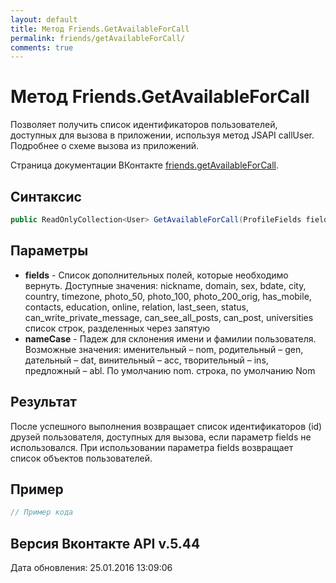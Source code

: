 ```yaml
---
layout: default
title: Метод Friends.GetAvailableForCall
permalink: friends/getAvailableForCall/
comments: true
---
```

# Метод Friends.GetAvailableForCall
Позволяет получить список идентификаторов пользователей, доступных для вызова в приложении, используя метод JSAPI callUser. 
Подробнее о схеме вызова из приложений.

Страница документации ВКонтакте [friends.getAvailableForCall](https://vk.com/dev/friends.getAvailableForCall).
## Синтаксис
``` csharp
public ReadOnlyCollection<User> GetAvailableForCall(ProfileFields fields, NameCase nameCase)
```

## Параметры
+ **fields** - Список дополнительных полей, которые необходимо вернуть. 
Доступные значения: nickname, domain, sex, bdate, city, country, timezone, photo_50, photo_100, photo_200_orig, has_mobile, contacts, education, online, relation, last_seen, status, can_write_private_message, can_see_all_posts, can_post, universities список строк, разделенных через запятую
+ **nameCase** - Падеж для склонения имени и фамилии пользователя. Возможные значения: именительный – nom, родительный – gen, дательный – dat, винительный – acc, творительный – ins, предложный – abl. По умолчанию nom. строка, по умолчанию Nom

## Результат
После успешного выполнения возвращает список идентификаторов (id) друзей пользователя, доступных для вызова, если параметр fields не использовался. 
При использовании параметра fields  возвращает список объектов пользователей.

## Пример
``` csharp
// Пример кода
```

## Версия Вконтакте API v.5.44
Дата обновления: 25.01.2016 13:09:06
